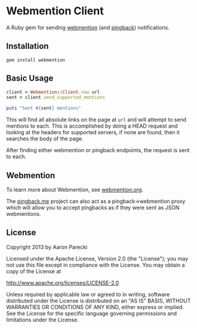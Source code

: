 Webmention Client
=================

A Ruby gem for sending [webmention](http://indiewebcamp.com/webmention) (and [pingback](http://indiewebcamp.com/pingback)) notifications.


Installation
------------

    gem install webmention


Basic Usage
-----------

```ruby
client = Webmention::Client.new url
sent = client.send_supported_mentions

puts "Sent #{sent} mentions"
```

This will find all absolute links on the page at `url` and will attempt to send
mentions to each. This is accomplished by doing a HEAD request and looking at the headers
for supported servers, if none are found, then it searches the body of the page.

After finding either webmention or pingback endpoints, the request is sent to each.


Webmention
----------

To learn more about Webmention, see [webmention.org](http://webmention.org).

The [pingback.me](http://pingback.me) project can also act as a pingback->webmention
proxy which will allow you to accept pingbacks as if they were sent as JSON webmentions.


License
-------

Copyright 2013 by Aaron Parecki

Licensed under the Apache License, Version 2.0 (the "License");
you may not use this file except in compliance with the License.
You may obtain a copy of the License at

   http://www.apache.org/licenses/LICENSE-2.0

Unless required by applicable law or agreed to in writing, software
distributed under the License is distributed on an "AS IS" BASIS,
WITHOUT WARRANTIES OR CONDITIONS OF ANY KIND, either express or implied.
See the License for the specific language governing permissions and
limitations under the License.
